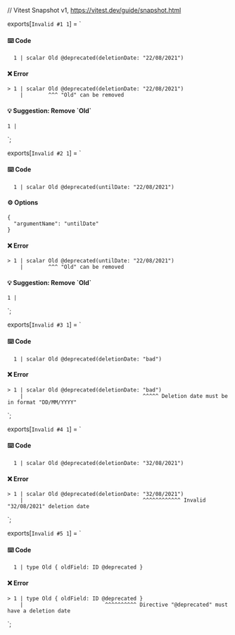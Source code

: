 // Vitest Snapshot v1, https://vitest.dev/guide/snapshot.html

exports[`Invalid #1 1`] = `
#### ⌨️ Code

      1 | scalar Old @deprecated(deletionDate: "22/08/2021")

#### ❌ Error

    > 1 | scalar Old @deprecated(deletionDate: "22/08/2021")
        |        ^^^ "Old" сan be removed

#### 💡 Suggestion: Remove \`Old\`

    1 |
`;

exports[`Invalid #2 1`] = `
#### ⌨️ Code

      1 | scalar Old @deprecated(untilDate: "22/08/2021")

#### ⚙️ Options

    {
      "argumentName": "untilDate"
    }

#### ❌ Error

    > 1 | scalar Old @deprecated(untilDate: "22/08/2021")
        |        ^^^ "Old" сan be removed

#### 💡 Suggestion: Remove \`Old\`

    1 |
`;

exports[`Invalid #3 1`] = `
#### ⌨️ Code

      1 | scalar Old @deprecated(deletionDate: "bad")

#### ❌ Error

    > 1 | scalar Old @deprecated(deletionDate: "bad")
        |                                      ^^^^^ Deletion date must be in format "DD/MM/YYYY"
`;

exports[`Invalid #4 1`] = `
#### ⌨️ Code

      1 | scalar Old @deprecated(deletionDate: "32/08/2021")

#### ❌ Error

    > 1 | scalar Old @deprecated(deletionDate: "32/08/2021")
        |                                      ^^^^^^^^^^^^ Invalid "32/08/2021" deletion date
`;

exports[`Invalid #5 1`] = `
#### ⌨️ Code

      1 | type Old { oldField: ID @deprecated }

#### ❌ Error

    > 1 | type Old { oldField: ID @deprecated }
        |                          ^^^^^^^^^^ Directive "@deprecated" must have a deletion date
`;
